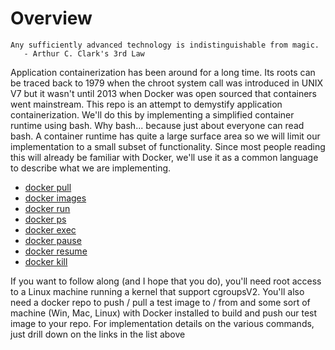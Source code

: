 # Overview 
```
Any sufficiently advanced technology is indistinguishable from magic.
   - Arthur C. Clark's 3rd Law
```

Application containerization has been around for a long time.  Its roots can be traced back to 1979 when the chroot system call was introduced in UNIX V7 but it wasn't until 2013 when Docker was open sourced that containers went mainstream. This repo is an attempt to demystify application containerization.  We'll do this by implementing a simplified container runtime using bash.  Why bash... because just about everyone can read bash.  A container runtime has quite a large surface area so we will limit our implementation to a small subset of functionality. Since most people reading this will already be familiar with Docker, we'll use it as a common language to describe what we are implementing.

* [docker pull](/details/docker-pull/README.md)
* [docker images](/details/docker-images/README.md)
* [docker run](/details/docker-run/README.md)
* [docker ps](/details/docker-ps/README.md)
* [docker exec](/details/docker-exec/README.md)
* [docker pause](/details/docker-pause/README.md)
* [docker resume](/details/docker-resume/README.md)
* [docker kill](/details/docker-kill/README.md)
 
If you want to follow along (and I hope that you do), you'll need root access to a Linux machine running a kernel that support cgroupsV2.  You'll also need a docker repo to push / pull a test image to / from and some sort of machine (Win, Mac, Linux) with Docker installed to build and push our test image to your repo.  For implementation details on the various commands, just drill down on the links in the list above
